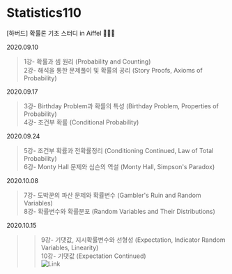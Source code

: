 # Statistics110
[하버드] 확률론 기초 스터디 in Aiffel 👨🏻‍💼

2020.09.10
>1강- 확률과 셈 원리 (Probability and Counting)  
2강- 해석을 통한 문제풀이 및 확률의 공리 (Story Proofs, Axioms of Probability)

2020.09.17
>3강- Birthday Problem과 확률의 특성 (Birthday Problem, Properties of Probability)  
4강- 조건부 확률 (Conditional Probability)

2020.09.24
>5강- 조건부 확률과 전확률정리 (Conditioning Continued, Law of Total Probability)  
6강- Monty Hall 문제와 심슨의 역설 (Monty Hall, Simpson's Paradox) 

2020.10.08
>7강- 도박꾼의 파산 문제와 확률변수 (Gambler's Ruin and Random Variables)  
8강- 확률변수와 확률분포 (Random Variables and Their Distributions)

2020.10.15
>>9강- 기댓값, 지시확률변수와 선형성 (Expectation, Indicator Random Variables, Linearity)  
10강- 기댓값 (Expectation Continued)  
![Link](https://github.com/PEBpung/Statistics110/tree/master/2020-10-11-statistics)

